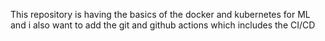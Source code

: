 This repository is having the basics of the docker and kubernetes for ML and i also want to add the git and github actions which includes the CI/CD
